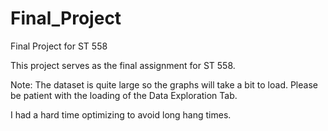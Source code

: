 # Final_Project
 Final Project for ST 558
 
 This project serves as the final assignment for ST 558. 

Note: The dataset is quite large so the graphs will take a bit to load. Please be patient with the loading of the Data Exploration Tab. 

I had a hard time optimizing to avoid long hang times. 
